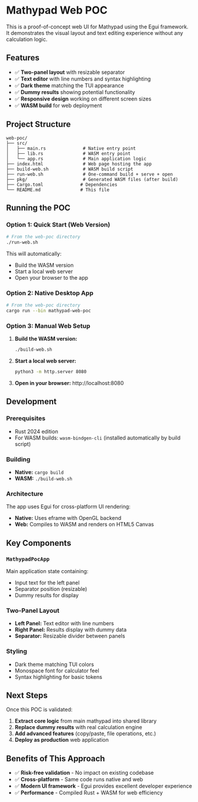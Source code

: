 # Mathypad Web POC

This is a proof-of-concept web UI for Mathypad using the Egui framework. It demonstrates the visual layout and text editing experience without any calculation logic.

## Features

- ✅ **Two-panel layout** with resizable separator
- ✅ **Text editor** with line numbers and syntax highlighting 
- ✅ **Dark theme** matching the TUI appearance
- ✅ **Dummy results** showing potential functionality
- ✅ **Responsive design** working on different screen sizes
- ✅ **WASM build** for web deployment

## Project Structure

```
web-poc/
├── src/
│   ├── main.rs              # Native entry point
│   ├── lib.rs               # WASM entry point
│   └── app.rs               # Main application logic
├── index.html               # Web page hosting the app
├── build-web.sh             # WASM build script
├── run-web.sh               # One-command build + serve + open
├── pkg/                     # Generated WASM files (after build)
├── Cargo.toml              # Dependencies
└── README.md               # This file
```

## Running the POC

### Option 1: Quick Start (Web Version)

```bash
# From the web-poc directory
./run-web.sh
```

This will automatically:
- Build the WASM version
- Start a local web server
- Open your browser to the app

### Option 2: Native Desktop App

```bash
# From the web-poc directory
cargo run --bin mathypad-web-poc
```

### Option 3: Manual Web Setup

1. **Build the WASM version:**
   ```bash
   ./build-web.sh
   ```

2. **Start a local web server:**
   ```bash
   python3 -m http.server 8080
   ```

3. **Open in your browser:**
   http://localhost:8080

## Development

### Prerequisites

- Rust 2024 edition
- For WASM builds: `wasm-bindgen-cli` (installed automatically by build script)

### Building

- **Native:** `cargo build`
- **WASM:** `./build-web.sh`

### Architecture

The app uses Egui for cross-platform UI rendering:

- **Native:** Uses eframe with OpenGL backend
- **Web:** Compiles to WASM and renders on HTML5 Canvas

## Key Components

### `MathypadPocApp`

Main application state containing:
- Input text for the left panel
- Separator position (resizable)
- Dummy results for display

### Two-Panel Layout

- **Left Panel:** Text editor with line numbers
- **Right Panel:** Results display with dummy data
- **Separator:** Resizable divider between panels

### Styling

- Dark theme matching TUI colors
- Monospace font for calculator feel  
- Syntax highlighting for basic tokens

## Next Steps

Once this POC is validated:

1. **Extract core logic** from main mathypad into shared library
2. **Replace dummy results** with real calculation engine
3. **Add advanced features** (copy/paste, file operations, etc.)
4. **Deploy as production** web application

## Benefits of This Approach

- ✅ **Risk-free validation** - No impact on existing codebase
- ✅ **Cross-platform** - Same code runs native and web
- ✅ **Modern UI framework** - Egui provides excellent developer experience
- ✅ **Performance** - Compiled Rust + WASM for web efficiency